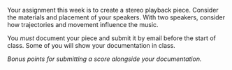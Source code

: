 Your assignment this week is to create a stereo playback piece. Consider the materials and placement of your speakers. With two speakers, consider how trajectories and movement influence the music. 

You _must_ document your piece and submit it by email before the start of class. Some of you will show your documentation in class. 

*Bonus points for submitting a score alongside your documentation.* 